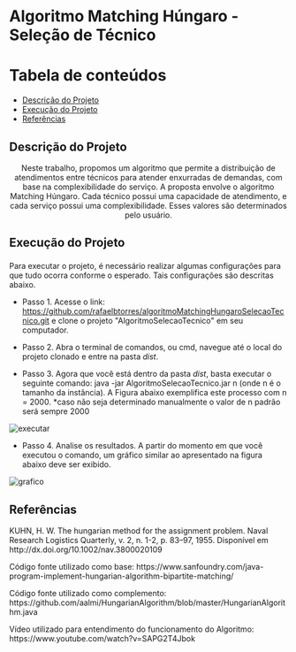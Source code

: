 # Algoritmo Matching Húngaro - Seleção de Técnico

Tabela de conteúdos
=================
<!--ts-->
   * [Descrição do Projeto](#Descrição-do-Projeto)
   * [Execução do Projeto](#execução)
   * [Referências](#referências)
<!--te-->

## Descrição do Projeto

<p align="center"> Neste trabalho, propomos um algoritmo que permite a distribuição de atendimentos entre técnicos para atender enxurradas de demandas, com base na complexibilidade do serviço. A proposta envolve o algoritmo Matching Húngaro. Cada técnico possui uma capacidade de atendimento, e cada serviço possui uma complexibilidade. Esses valores são determinados pelo usuário.

## Execução do Projeto </p>

<p> Para executar o projeto, é necessário realizar algumas configurações para que tudo ocorra conforme o esperado. Tais configurações são descritas abaixo.
  
  * Passo 1. Acesse o link:  https://github.com/rafaelbtorres/algoritmoMatchingHungaroSelecaoTecnico.git e clone o projeto "AlgoritmoSelecaoTecnico"  em seu computador.
  
  * Passo 2. Abra o terminal de comandos, ou cmd, navegue até o local do projeto clonado e entre na pasta *dist*. 
  
  * Passo 3. Agora que você está dentro da pasta *dist*, basta executar o seguinte comando: java -jar AlgoritmoSelecaoTecnico.jar n (onde n é o tamanho da instância).
  A Figura abaixo exemplifica este processo com n = 2000.
  *caso não seja determinado manualmente o valor de n padrão será sempre 2000
  <img alt="executar" title="#Exemplo de execução" src="https://github.com/rafaelbtorres/algoritmoMathingUngaroSelecaoTecnico/blob/master/imgs/executar.png?raw=true" />

  * Passo 4. Analise os resultados. A partir do momento em que você executou o comando, um gráfico similar ao apresentado na figura abaixo deve ser exibido.
  <img alt="grafico" title="#Exemplo de gráfico resultante" src="https://github.com/rafaelbtorres/algoritmoMathingUngaroSelecaoTecnico/blob/master/imgs/analitica2.png?raw=true" />
</p>

## Referências
<p>KUHN, H. W. The hungarian method for the assignment problem. Naval Research Logistics Quarterly, v. 2, n. 1-2, p. 83–97, 1955. Disponível em http://dx.doi.org/10.1002/nav.3800020109</p>

<p>Código fonte utilizado como base: https://www.sanfoundry.com/java-program-implement-hungarian-algorithm-bipartite-matching/ </p>


<p>Código fonte utilizado como complemento: https://github.com/aalmi/HungarianAlgorithm/blob/master/HungarianAlgorithm.java</p>


<p>Vídeo utilizado para entendimento do funcionamento do Algoritmo: https://www.youtube.com/watch?v=SAPG2T4Jbok</p>

